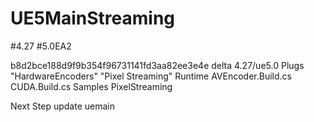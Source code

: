 # UE5MainStreaming

#4.27
#5.0EA2

b8d2bce188d9f9b354f96731141fd3aa82ee3e4e delta 4.27/ue5.0
Plugs
"HardwareEncoders"
"Pixel Streaming"
Runtime
AVEncoder.Build.cs
CUDA.Build.cs
Samples
PixelStreaming

Next Step update uemain 
